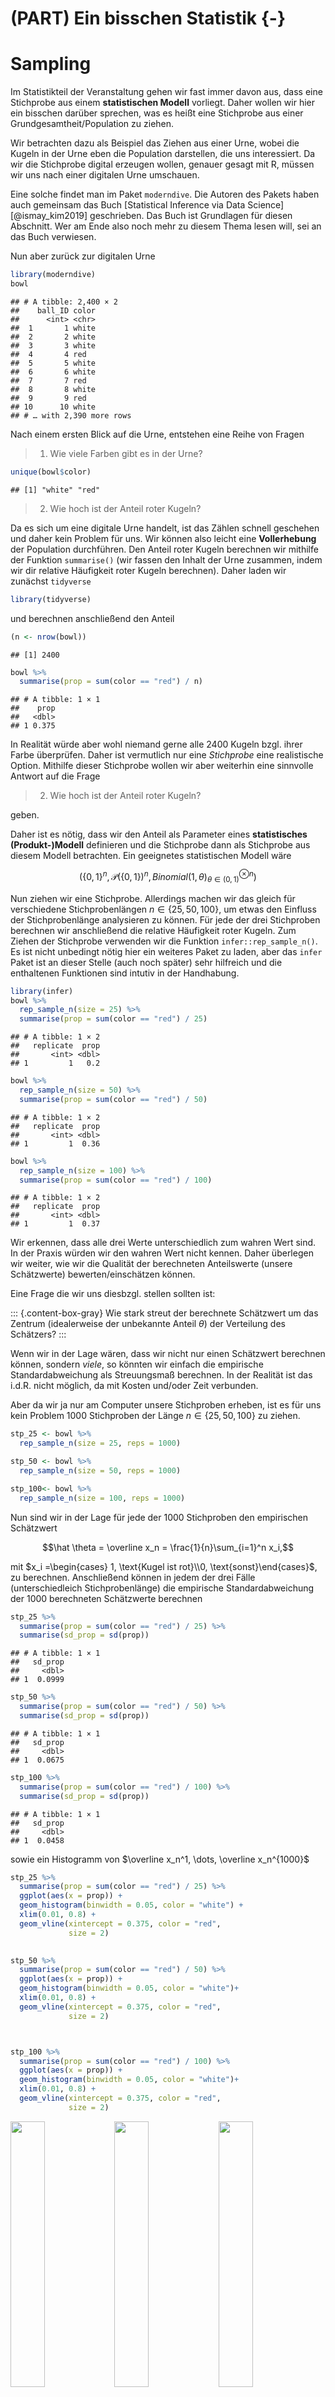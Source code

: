 # (PART) Ein bisschen Statistik {-} 




# Sampling

Im Statistikteil der Veranstaltung gehen wir fast immer davon aus, dass eine Stichprobe aus 
einem __statistischen Modell__ vorliegt. Daher wollen wir hier ein bisschen darüber sprechen, was 
es heißt eine Stichprobe aus einer Grundgesamtheit/Population zu ziehen.


Wir betrachten dazu als Beispiel das Ziehen aus einer Urne, wobei die Kugeln in der Urne eben die Population darstellen, die uns interessiert. Da wir die Stichprobe digital erzeugen wollen, genauer gesagt mit R, müssen wir uns nach einer digitalen Urne umschauen.

Eine solche findet man im Paket `moderndive`. Die Autoren des Pakets haben auch gemeinsam das Buch [Statistical Inference via Data Science] [@ismay_kim2019] geschrieben. Das Buch ist Grundlagen für diesen Abschnitt. Wer am Ende also noch mehr zu diesem Thema lesen will, sei an das Buch verwiesen.

Nun aber zurück zur digitalen Urne


```r
library(moderndive)
bowl
```

```
## # A tibble: 2,400 × 2
##    ball_ID color
##      <int> <chr>
##  1       1 white
##  2       2 white
##  3       3 white
##  4       4 red  
##  5       5 white
##  6       6 white
##  7       7 red  
##  8       8 white
##  9       9 red  
## 10      10 white
## # … with 2,390 more rows
```

Nach einem ersten Blick auf die Urne, entstehen eine Reihe von Fragen



> 1. Wie viele Farben gibt es in der Urne?


```r
unique(bowl$color)
```

```
## [1] "white" "red"
```

> 2. Wie hoch ist der Anteil roter Kugeln?

Da es sich um eine digitale Urne handelt, ist das Zählen schnell geschehen und daher kein Problem für uns. Wir können also leicht eine __Vollerhebung__ der Population durchführen. Den Anteil roter Kugeln berechnen wir mithilfe der Funktion `summarise()` (wir fassen den Inhalt der Urne zusammen, indem wir dir relative Häufigkeit roter Kugeln berechnen). Daher laden wir zunächst `tidyverse`


```r
library(tidyverse)
```

und berechnen anschließend den Anteil


```r
(n <- nrow(bowl))
```

```
## [1] 2400
```

```r
bowl %>%
  summarise(prop = sum(color == "red") / n)
```

```
## # A tibble: 1 × 1
##    prop
##   <dbl>
## 1 0.375
```


In Realität würde aber wohl niemand gerne alle 2400 Kugeln bzgl. ihrer Farbe überprüfen. Daher ist vermutlich nur eine _Stichprobe_ eine realistische Option. Mithilfe dieser Stichprobe wollen wir aber weiterhin eine sinnvolle Antwort auf die 
Frage

> 2. Wie hoch ist der Anteil roter Kugeln?

geben. 


Daher ist es nötig, dass wir den Anteil als Parameter eines  __statistisches (Produkt-)Modell__ definieren und die Stichprobe dann als Stichprobe aus diesem Modell betrachten. Ein geeignetes statistischen Modell wäre


$$ (\{0,1\}^n, \mathcal{P}(\{0,1\})^n, Binomial(1,\theta)^{\otimes n}_{\theta\in(0,1)})$$




Nun ziehen wir eine Stichprobe. Allerdings machen wir das gleich für verschiedene Stichprobenlängen  $n\in\{25, 50, 100\}$, um etwas den Einfluss der Stichprobenlänge analysieren zu können. Für jede der drei Stichproben berechnen wir anschließend die relative Häufigkeit roter Kugeln. Zum Ziehen der Stichprobe verwenden wir die Funktion `infer::rep_sample_n()`. Es ist nicht unbedingt nötig hier ein weiteres Paket zu laden, aber das `infer` Paket ist an dieser Stelle (auch noch später) sehr hilfreich und die enthaltenen Funktionen sind intutiv in der Handhabung.


```r
library(infer)
bowl %>%
  rep_sample_n(size = 25) %>%
  summarise(prop = sum(color == "red") / 25)
```

```
## # A tibble: 1 × 2
##   replicate  prop
##       <int> <dbl>
## 1         1   0.2
```

```r
bowl %>%
  rep_sample_n(size = 50) %>%
  summarise(prop = sum(color == "red") / 50)
```

```
## # A tibble: 1 × 2
##   replicate  prop
##       <int> <dbl>
## 1         1  0.36
```

```r
bowl %>%
  rep_sample_n(size = 100) %>%
  summarise(prop = sum(color == "red") / 100)
```

```
## # A tibble: 1 × 2
##   replicate  prop
##       <int> <dbl>
## 1         1  0.37
```


Wir erkennen, dass alle drei Werte unterschiedlich zum wahren Wert sind. In der Praxis würden wir den wahren Wert nicht kennen. Daher überlegen wir weiter, wie wir die Qualität der berechneten Anteilswerte (unsere Schätzwerte) bewerten/einschätzen können.

Eine Frage die wir uns diesbzgl. stellen sollten ist:

::: {.content-box-gray}
Wie stark streut der berechnete Schätzwert um das Zentrum (idealerweise der unbekannte Anteil $\theta$) der Verteilung des Schätzers?
::: 


Wenn wir in der Lage wären, dass wir nicht nur einen Schätzwert berechnen können, sondern _viele_, so könnten wir einfach die empirische Standardabweichung als Streuungsmaß berechnen. In der Realität ist das i.d.R. nicht möglich, da mit Kosten und/oder Zeit verbunden.

Aber da wir ja nur am Computer unsere Stichproben erheben, ist es für uns kein Problem 1000 Stichproben der Länge $n\in\{25, 50, 100\}$ zu ziehen.



```r
stp_25 <- bowl %>%
  rep_sample_n(size = 25, reps = 1000) 

stp_50 <- bowl %>%
  rep_sample_n(size = 50, reps = 1000) 

stp_100<- bowl %>%
  rep_sample_n(size = 100, reps = 1000) 
```

Nun sind wir in der Lage für jede der 1000 Stichproben den  empirischen Schätzwert


$$\hat \theta = \overline x_n = \frac{1}{n}\sum_{i=1}^n x_i,$$

mit $x_i =\begin{cases} 1, \text{Kugel ist rot}\\0, \text{sonst}\end{cases}$, zu berechnen. Anschließend können in jedem der drei Fälle (unterschiedleich Stichprobenlänge) die empirische Standardabweichung der 1000 berechneten Schätzwerte
berechnen


```r
stp_25 %>%
  summarise(prop = sum(color == "red") / 25) %>%
  summarise(sd_prop = sd(prop))
```

```
## # A tibble: 1 × 1
##   sd_prop
##     <dbl>
## 1  0.0999
```

```r
stp_50 %>%
  summarise(prop = sum(color == "red") / 50) %>%
  summarise(sd_prop = sd(prop))
```

```
## # A tibble: 1 × 1
##   sd_prop
##     <dbl>
## 1  0.0675
```

```r
stp_100 %>%
  summarise(prop = sum(color == "red") / 100) %>%
  summarise(sd_prop = sd(prop))
```

```
## # A tibble: 1 × 1
##   sd_prop
##     <dbl>
## 1  0.0458
```


sowie ein Histogramm von $\overline x_n^1, \dots, \overline x_n^{1000}$





```r
stp_25 %>%
  summarise(prop = sum(color == "red") / 25) %>%
  ggplot(aes(x = prop)) + 
  geom_histogram(binwidth = 0.05, color = "white") +
  xlim(0.01, 0.8) +
  geom_vline(xintercept = 0.375, color = "red",
             size = 2)

  
stp_50 %>%
  summarise(prop = sum(color == "red") / 50) %>%
  ggplot(aes(x = prop)) + 
  geom_histogram(binwidth = 0.05, color = "white")+
  xlim(0.01, 0.8) +
  geom_vline(xintercept = 0.375, color = "red",
             size = 2)



stp_100 %>%
  summarise(prop = sum(color == "red") / 100) %>%
  ggplot(aes(x = prop)) + 
  geom_histogram(binwidth = 0.05, color = "white")+
  xlim(0.01, 0.8) +
  geom_vline(xintercept = 0.375, color = "red",
             size = 2)
```

<img src="12_sampling_files/figure-html/unnamed-chunk-8-1.png" width="33%" /><img src="12_sampling_files/figure-html/unnamed-chunk-8-2.png" width="33%" /><img src="12_sampling_files/figure-html/unnamed-chunk-8-3.png" width="33%" />

Wir erkennen eine Reduktion der Streuung mit wachsendem Stichproben Umfang. Zudem sehen wir, dass wir die empirischen Verteilung symmetrisch um den wahren Parameter 0.375 verteilt sind, wobei die Verteilung umso konzentrierter ist, je hoher der Stichprobenumfang ist. 

Diese empirischen Verteilungen sind eine Annährung an die Verteilung des Schätzers

$$\overline X_n = \frac{1}{n} \sum_{i=1}^n X_i\,,$$

wobei $X_1,\dots, X_n$ eine Stichprobe aus unserem statistischen Modell

$$ (\{0,1\}^n, \mathcal{P}(\{0,1\})^n, Binomial(1,\theta)^{\otimes n}_{\theta\in(0,1)})$$

ist.




> Wie gesagt, in Realität werden wir i.d.R. nicht in der Lage sein  mehr als eine Stichprobe zu erheben. Trotzdem würden wir gerne etwas über die Verteilung unseres Schätzers (hier $\overline X_n$) aussagen. Wir müssen uns also andere Strategien überlegen.


Um weiterführende statistische Methoden anwenden zu können, braucht man (fast immer) eine exakte oder zumindest approximative Verteilung der Statistik (hier $\overline X_n$), für die man sich interessiert.



::: {.content-box-black}
Beispielsweise könnten wir daran interessiert sein, nicht nur einen Schätzwert für die
unbekannte Wahrscheinlichkeit $\theta$ zu bekommen. Schließlich wäre es deutlich informativer ein Intervall zu haben, welches $\theta$ __mit hoher Wahrscheinlichkeit überdeckt__ und dabei möglichst kurz ist.


Dazu benötigen wir aber sicherlich die Verteilung - wir wollen ja eine Aussage mit hoher Wahrscheinlichkeit machen - der Statistik, die wir zur Berechnung des Schätzwerts verwendet haben.
:::


In der Vorlesung werden wir uns mit Statistik beschäftigen, deren exakte Verteilung wir bestimmen können. In den nächsten zwei Abschnitten werden wir approximative Verteilungen betrachten. Zunächst in einem theoretischen Ansatz basierend auf dem zentralen Grenzwertsatz und anschließend über ein computerintensives Verfahren.


## Approximative Verteilung

> Was wissen wir über die Verteilung von $\overline X_n$?

Wir wissen auf jeden Fall, dass die Summe der $X_i$ binomialverteilt ist, d.h. es gilt

$$S_n =\sum_{i=1}^n X_i \sim Binomial(n, \theta)\,.$$
Mit dieser exakten Verteilung könnten wir arbeiten und würden bei unserem Testproblem dann zum exakten Binomaltest (siehe Kapitel 7 im EWS Skript) kommen.



Wir wissen aber zudem noch etwas über Verteilung von $S_n =\sum_{i=1}^n X_i$ bzw.

$$\frac{S_n - n\theta}{\sqrt{\theta(1-\theta)n }}$$

für große $n$. Hier sagt uns der Zentrale Grenzwertsatz, dass




$$P\left(\frac{S_n - n\theta}{\sqrt{\theta(1-\theta)n }} \leq x\right) \approx \Phi(x)$$
wobei $\Phi$ die Verteilungsfunktion der N(0,1) Verteilung bezeichnet.


Für $\overline X_n$ ergibt sich daraus folgende approximative Verteilung

$$P\left(n \frac{\overline X_n - \theta}{\sqrt{\theta(1-\theta)n }} \leq x\right)  = P\left(\frac{\overline X_n - \theta}{\sqrt{\frac{\theta(1-\theta)}{n} }} \leq x\right) \approx \Phi(x)$$

$$P\left(\overline X_n  \leq x\right) \approx \Phi_{\widehat \theta,\frac{\widehat \theta(1-\widehat \theta)}{n}}(x)$$

Für die Stichprobenlänge 100 versuchen wir diesen Zusammenhang mal noch zu visualisieren


```r
sample <- stp_100 %>%
  summarise(prop = sum(color == "red") / 100) 
theta_hat <- mean(sample$prop)


stp_100 %>%
  summarise(prop = sum(color == "red") / 100) %>%
  ggplot() + 
  geom_histogram(aes(x = prop, y = ..density..), binwidth = 0.05, color = "white") +
  xlim(0.01, 0.8) +
  stat_function(fun = "dnorm", 
                args = list(mean = theta_hat, 
                            sd = sqrt(theta_hat * (1-theta_hat) / 100)),
                colour = "blue", size = 1.3) +
  theme_minimal()
```

```
## Warning: Removed 2 rows containing missing values (geom_bar).
```

<img src="12_sampling_files/figure-html/unnamed-chunk-9-1.png" width="672" />


Wir erkennen eine rechte gute Übereinstimmung zwischen der __Sampling Verteilung__ und der approximativen Normalverteilung.



## Resampling

Nun wollen wir die Verteilung der Statistik (immer noch das empirische Mittel $\overline X_n$) über ein resampling Verfahren approximieren. Dabei ist es allerdings nicht entscheidend, dass es sich bei der betrachteten Statistik um das empirische Mittel handelt. Das Verfahren funktioniert auch für weitere Statistik.


Wir starten mit __einer__ Stichprobe der Länge 100


```r
set.seed(123) # zur reproduzierbarkeit
x <- bowl %>%
  rep_sample_n(size = 100) 
```


Unser Ziel ist es nun, basierend auf diesen 100 Beobachtungen, die Verteilung von $\overline X_n$ zu approximieren. Dazu benötigen wir sicherlich mehrere berechnete Werte des empirischen Mittels. Natürlich könnten wir die ursprüngliche Stichprobe in 50 Paare zerlege und so 50 empirische Mittelwerte $\overline x_2^1,\dots,\overline x_2^{50}$ berechnen. Damit könnten wir dann aber nur die Verteilung von $\overline X_2$ approximieren und nicht von $\overline X_{100}$. D.h. wir wollen mehrere empirische Mittelwerte basierend auf 100 Inputwerten berechnen. 

Dieses Ziel werden wir nur erreichen, wenn wir die ursprünglichen 100 Werte $x_1,\dots, x_n$ in "schlauer" Form mehrfach nutzen. Wir stellen uns auf den Standpunkt, dass die 100 Werte Realisierungen von unabhängigen und identisch verteilten Zufallsvariablen sind (das ist auch die Annahme in unserem statistischen Modell). Unsere Stichprobe ist somit eine gute Approximation der Gesamtpopulation - auf jeden Fall die beste, die wir haben - und daher würde es Sinn machen wiederholt aus dieser Näherung zu ziehen und dabei die Aufteilung in rote und weiße Kugeln nicht zu verändern. Wir ziehen somit __mit Zurücklegen__ und erzeugen so $B$ Stichprobenwiederholungen

$$x_1^b,\dots,x_n^b,\qquad b = 1,\dots, B\,,$$
wobei $x_i^b\in\{x_1,\dots, x_n\}$. 




```r
B <- 1000
x_B <- x %>%
  rep_sample_n(size = 100, replace = TRUE, reps = B) 

x_B
```

```
## # A tibble: 100,000 × 3
## # Groups:   replicate [1,000]
##    replicate ball_ID color
##        <int>   <int> <chr>
##  1         1    2260 white
##  2         1     983 white
##  3         1    1599 white
##  4         1    2082 white
##  5         1     619 red  
##  6         1     665 white
##  7         1    1501 white
##  8         1    1029 white
##  9         1     316 white
## 10         1     165 white
## # … with 99,990 more rows
```


Für jede dieser $B$ Stichprobenwiederholungen berechnen wir nun das empirische Mittel


$$\overline x_n^b = \frac{1}{n}\sum_{i=1}^n x_i^b\,,\qquad b=1, \dots, B$$


```r
mean_x_B <- x_B %>%
  summarise(prop = mean(color == "red"))
mean_x_B
```

```
## # A tibble: 1,000 × 2
##    replicate  prop
##        <int> <dbl>
##  1         1  0.32
##  2         2  0.37
##  3         3  0.39
##  4         4  0.34
##  5         5  0.37
##  6         6  0.4 
##  7         7  0.37
##  8         8  0.32
##  9         9  0.31
## 10        10  0.31
## # … with 990 more rows
```


::: {.content-box-orange}
Das beschriebene Verfahren kennt man in der Literatur unter dem Namen [__Bootstrap-Verfahren__](https://de.wikipedia.org/wiki/Bootstrapping-Verfahren). Konkret handelt es sich hierbei um die einfachste Form, einen i.i.d. (_independent identically distributed_) Bootstrap. Die daraus resultierende Approximation der Verteilung der Statistik, nennt man __Bootstrap Verteilung__.

:::




```r
mean_x_B %>%
  ggplot(aes(x = prop)) + 
  geom_histogram(binwidth = 0.01, color = "white")
```

<img src="12_sampling_files/figure-html/unnamed-chunk-13-1.png" width="672" />


Wir erkennen erneut eine symmetrische Verteilung, die um den empirischen Mittelwert der Stichprobe $x$


```r
x %>%
  summarise(prop = mean(color == "red"))
```

```
## # A tibble: 1 × 2
##   replicate  prop
##       <int> <dbl>
## 1         1  0.36
```


konzentriert ist.



Um nun (leicht) ein Intervall anzugeben, dass die unbekannte Wahrscheinlichkeit $\theta$ überdeckt, nutzen wir erneut das `infer` Paket. 

Dazu erzeugen wir zunächst erneut die Bootstrap Verteilung und nutzen dazu die Funktionen

- `specify()`: definiert die interessante Variable im Datensatz
- `generate()`: definiert die Anzahl an Stichprobenwiederholungen und ihren Typ
- `calculate()`: definiert welche Statistik zu berechnen ist
- `visualise()`: visualisiert die Bootstrap Verteilung der in `calculate()` berechneten Statistik


```r
boot_vert <- x %>% 
  specify(response = color, success = "red") %>%
  generate(reps = 1000, type = "bootstrap") %>%
  calculate(stat = "prop") 

boot_vert %>%
  visualise()
```

<img src="12_sampling_files/figure-html/unnamed-chunk-15-1.png" width="672" />


Um nun beispielsweise ein Intervall zu konstruieren, welches die unbekannte Wahrscheinlichkeit $\theta$ näherungsweise mit einer Wahrscheinlichkeit von $0.95$ überdeckt, betrachten wir einfach die __mittleren 95%__, der berechneten empirischen Mittelwerte. Das entsprechende Intervall bezeichnen wir dann als approximatives 95% Konfidenzintervall für $\theta$ - mehr zu Konfidenzintervallen in Kapitel 6.8 der Vorlesung.


```r
boot_ki <- boot_vert %>%
  get_confidence_interval(level = 0.95, type = "percentile")

boot_ki
```

```
## # A tibble: 1 × 2
##   lower_ci upper_ci
##      <dbl>    <dbl>
## 1     0.27     0.45
```


Das Intervall können wir dann noch zusammen mit der Bootstrap Verteilung visualisieren


```r
visualise(boot_vert, fill = "red") +
  shade_confidence_interval(endpoints = boot_ki, color = "gold", fill = "gold") + 
  theme_minimal()
```

<img src="12_sampling_files/figure-html/unnamed-chunk-17-1.png" width="672" />


__Literatur:__

Wer mehr über Bootstrap Verfahren lernen will, kann einen Blick in die Bücher  [@ismay_kim2019] (Web-Version: [Statistical Inference via Data Science] [@ismay_kim2019]), [@davison_hinkley1997] oder [@dikta_scheer2021].

